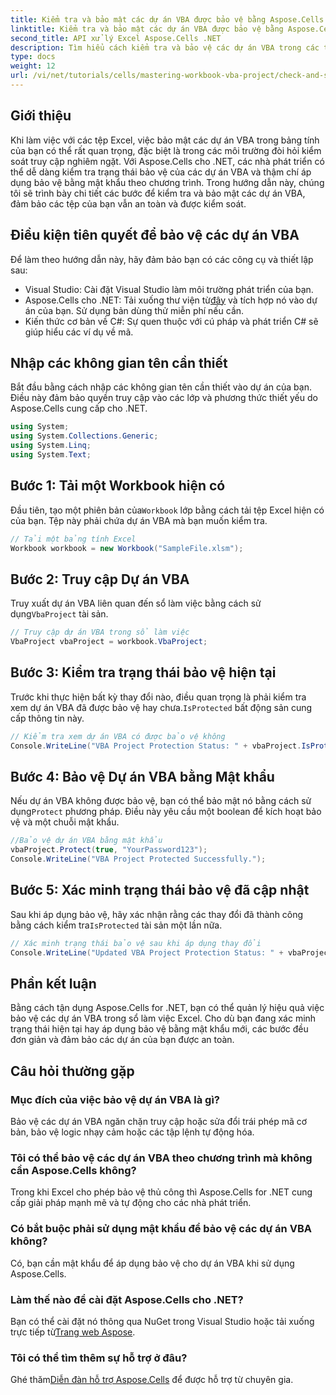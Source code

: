 ```yaml
---
title: Kiểm tra và bảo mật các dự án VBA được bảo vệ bằng Aspose.Cells
linktitle: Kiểm tra và bảo mật các dự án VBA được bảo vệ bằng Aspose.Cells
second_title: API xử lý Excel Aspose.Cells .NET
description: Tìm hiểu cách kiểm tra và bảo vệ các dự án VBA trong các tệp Excel theo chương trình bằng Aspose.Cells cho .NET. Hướng dẫn từng bước có kèm theo các ví dụ mã hoàn chỉnh.
type: docs
weight: 12
url: /vi/net/tutorials/cells/mastering-workbook-vba-project/check-and-secure-vba-projects-is-protected/
---
```

## Giới thiệu

Khi làm việc với các tệp Excel, việc bảo mật các dự án VBA trong bảng tính của bạn có thể rất quan trọng, đặc biệt là trong các môi trường đòi hỏi kiểm soát truy cập nghiêm ngặt. Với Aspose.Cells cho .NET, các nhà phát triển có thể dễ dàng kiểm tra trạng thái bảo vệ của các dự án VBA và thậm chí áp dụng bảo vệ bằng mật khẩu theo chương trình. Trong hướng dẫn này, chúng tôi sẽ trình bày chi tiết các bước để kiểm tra và bảo mật các dự án VBA, đảm bảo các tệp của bạn vẫn an toàn và được kiểm soát.

## Điều kiện tiên quyết để bảo vệ các dự án VBA

Để làm theo hướng dẫn này, hãy đảm bảo bạn có các công cụ và thiết lập sau:

- Visual Studio: Cài đặt Visual Studio làm môi trường phát triển của bạn.
-  Aspose.Cells cho .NET: Tải xuống thư viện từ[đây](https://releases.aspose.com/cells/net/) và tích hợp nó vào dự án của bạn. Sử dụng bản dùng thử miễn phí nếu cần.
- Kiến thức cơ bản về C#: Sự quen thuộc với cú pháp và phát triển C# sẽ giúp hiểu các ví dụ về mã.

## Nhập các không gian tên cần thiết

Bắt đầu bằng cách nhập các không gian tên cần thiết vào dự án của bạn. Điều này đảm bảo quyền truy cập vào các lớp và phương thức thiết yếu do Aspose.Cells cung cấp cho .NET.

```csharp
using System;
using System.Collections.Generic;
using System.Linq;
using System.Text;
```

## Bước 1: Tải một Workbook hiện có

 Đầu tiên, tạo một phiên bản của`Workbook` lớp bằng cách tải tệp Excel hiện có của bạn. Tệp này phải chứa dự án VBA mà bạn muốn kiểm tra.

```csharp
// Tải một bảng tính Excel
Workbook workbook = new Workbook("SampleFile.xlsm");
```

## Bước 2: Truy cập Dự án VBA

 Truy xuất dự án VBA liên quan đến sổ làm việc bằng cách sử dụng`VbaProject` tài sản.

```csharp
// Truy cập dự án VBA trong sổ làm việc
VbaProject vbaProject = workbook.VbaProject;
```

## Bước 3: Kiểm tra trạng thái bảo vệ hiện tại

 Trước khi thực hiện bất kỳ thay đổi nào, điều quan trọng là phải kiểm tra xem dự án VBA đã được bảo vệ hay chưa.`IsProtected` bất động sản cung cấp thông tin này.

```csharp
// Kiểm tra xem dự án VBA có được bảo vệ không
Console.WriteLine("VBA Project Protection Status: " + vbaProject.IsProtected);
```

## Bước 4: Bảo vệ Dự án VBA bằng Mật khẩu

 Nếu dự án VBA không được bảo vệ, bạn có thể bảo mật nó bằng cách sử dụng`Protect` phương pháp. Điều này yêu cầu một boolean để kích hoạt bảo vệ và một chuỗi mật khẩu.

```csharp
//Bảo vệ dự án VBA bằng mật khẩu
vbaProject.Protect(true, "YourPassword123");
Console.WriteLine("VBA Project Protected Successfully.");
```

## Bước 5: Xác minh trạng thái bảo vệ đã cập nhật

 Sau khi áp dụng bảo vệ, hãy xác nhận rằng các thay đổi đã thành công bằng cách kiểm tra`IsProtected` tài sản một lần nữa.

```csharp
// Xác minh trạng thái bảo vệ sau khi áp dụng thay đổi
Console.WriteLine("Updated VBA Project Protection Status: " + vbaProject.IsProtected);
```

## Phần kết luận

Bằng cách tận dụng Aspose.Cells for .NET, bạn có thể quản lý hiệu quả việc bảo vệ các dự án VBA trong sổ làm việc Excel. Cho dù bạn đang xác minh trạng thái hiện tại hay áp dụng bảo vệ bằng mật khẩu mới, các bước đều đơn giản và đảm bảo các dự án của bạn được an toàn.

## Câu hỏi thường gặp

### Mục đích của việc bảo vệ dự án VBA là gì?
Bảo vệ các dự án VBA ngăn chặn truy cập hoặc sửa đổi trái phép mã cơ bản, bảo vệ logic nhạy cảm hoặc các tập lệnh tự động hóa.

### Tôi có thể bảo vệ các dự án VBA theo chương trình mà không cần Aspose.Cells không?
Trong khi Excel cho phép bảo vệ thủ công thì Aspose.Cells for .NET cung cấp giải pháp mạnh mẽ và tự động cho các nhà phát triển.

### Có bắt buộc phải sử dụng mật khẩu để bảo vệ các dự án VBA không?
Có, bạn cần mật khẩu để áp dụng bảo vệ cho dự án VBA khi sử dụng Aspose.Cells.

### Làm thế nào để cài đặt Aspose.Cells cho .NET?
 Bạn có thể cài đặt nó thông qua NuGet trong Visual Studio hoặc tải xuống trực tiếp từ[Trang web Aspose](https://releases.aspose.com/cells/net/).

### Tôi có thể tìm thêm sự hỗ trợ ở đâu?
 Ghé thăm[Diễn đàn hỗ trợ Aspose.Cells](https://forum.aspose.com/c/cells/9) để được hỗ trợ từ chuyên gia.